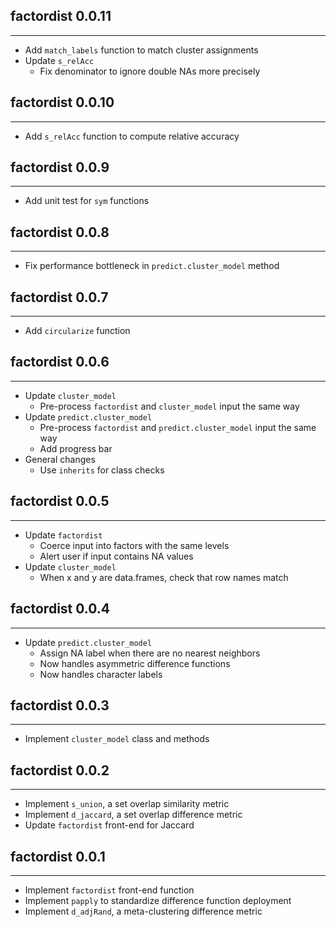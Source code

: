 ## factordist 0.0.11
---------------------
* Add `match_labels` function to match cluster assignments
* Update `s_relAcc`
    * Fix denominator to ignore double NAs more precisely

## factordist 0.0.10
---------------------
* Add `s_relAcc` function to compute relative accuracy

## factordist 0.0.9
---------------------
* Add unit test for `sym` functions

## factordist 0.0.8
---------------------
* Fix performance bottleneck in `predict.cluster_model` method

## factordist 0.0.7
---------------------
* Add `circularize` function

## factordist 0.0.6
---------------------
* Update `cluster_model`
    * Pre-process `factordist` and `cluster_model` input the same way
* Update `predict.cluster_model`
    * Pre-process `factordist` and `predict.cluster_model` input the same way
    * Add progress bar
* General changes
    * Use `inherits` for class checks

## factordist 0.0.5
---------------------
* Update `factordist`
    * Coerce input into factors with the same levels
    * Alert user if input contains NA values
* Update `cluster_model`
    * When x and y are data.frames, check that row names match

## factordist 0.0.4
---------------------
* Update `predict.cluster_model`
    * Assign NA label when there are no nearest neighbors
    * Now handles asymmetric difference functions
    * Now handles character labels

## factordist 0.0.3
---------------------
* Implement `cluster_model` class and methods

## factordist 0.0.2
---------------------
* Implement `s_union`, a set overlap similarity metric
* Implement `d_jaccard`, a set overlap difference metric
* Update `factordist` front-end for Jaccard

## factordist 0.0.1
---------------------
* Implement `factordist` front-end function
* Implement `papply` to standardize difference function deployment
* Implement `d_adjRand`, a meta-clustering difference metric
